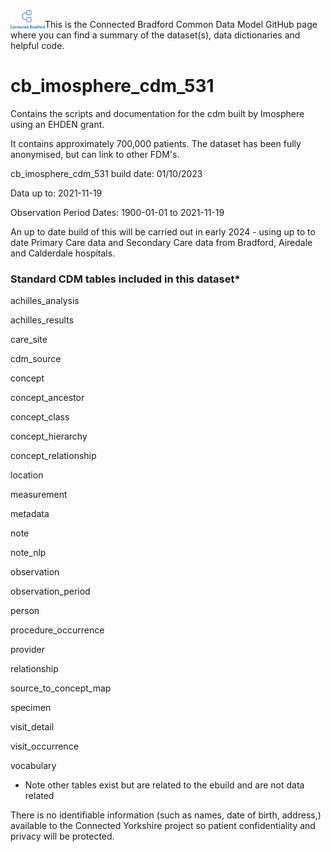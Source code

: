 <a href="https://www.bradfordresearch.nhs.uk/our-research-teams/connected-bradford/">
  <img align="left" alt="ConnectedBradford" width="55px" src="https://github.com/ShoreRob1/Images/blob/main/CB%20logo%201.png?raw=true" />
</a>

This is the Connected Bradford Common Data Model GitHub page where you can find a summary of the dataset(s), data dictionaries and helpful code.

# cb_imosphere_cdm_531

Contains the scripts and documentation for the cdm built by Imosphere using an EHDEN grant.

It contains approximately 700,000 patients. The dataset has been fully anonymised, but can link to other FDM's.

cb_imosphere_cdm_531	build date: 01/10/2023	

Data up to: 2021-11-19

Observation Period Dates: 1900-01-01	to 2021-11-19

An up to date build of this will be carried out in early 2024 - using up to to date Primary Care data and Secondary Care data from Bradford, Airedale and Calderdale hospitals.

### Standard CDM tables included in this dataset*
achilles_analysis

achilles_results

care_site

cdm_source

concept

concept_ancestor

concept_class

concept_hierarchy

concept_relationship

location

measurement

metadata

note

note_nlp

observation

observation_period

person

procedure_occurrence

provider

relationship

source_to_concept_map

specimen

visit_detail

visit_occurrence

vocabulary

* Note other tables exist but are related to the ebuild and are not data related

There is no identifiable information (such as names, date of birth, address,) available to the Connected Yorkshire project so patient confidentiality and privacy will be protected.



